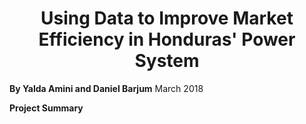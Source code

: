 <h1 align="center">Using Data to Improve Market Efficiency in Honduras' Power System</h1>

**By Yalda Amini and Daniel Barjum**
March 2018


**Project Summary**
